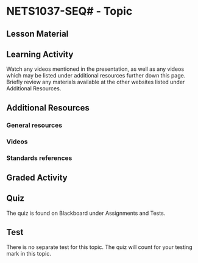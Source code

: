 # NETS1037-SEQ# - Topic


## Lesson Material

## Learning Activity
Watch any videos mentioned in the presentation, as well as any videos which may be listed under additional resources further down this page. Briefly review any materials available at the other websites listed under Additional Resources.

## Additional Resources

### General resources
### Videos
### Standards references

## Graded Activity

## Quiz

The quiz is found on Blackboard under Assignments and Tests.

## Test

There is no separate test for this topic. The quiz will count for your testing mark in this topic.
